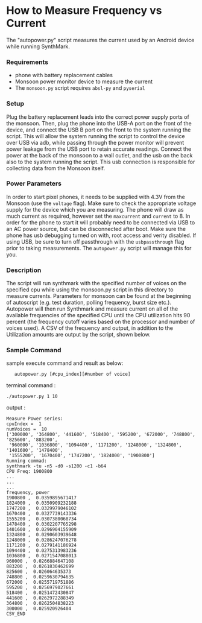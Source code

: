 # How to Measure Frequency vs Current

The "autopower.py" script measures the current used by an Android device
while running SynthMark.

### Requirements
* phone with battery replacement cables
* Monsoon power monitor device to measure the current
* The `monsoon.py` script requires `absl-py` and `pyserial`

### Setup
Plug the battery replacement leads into the correct power supply ports of the
monsoon. Then, plug the phone into the USB-A port on the front of the device,
and connect the USB B port on the front to the system running the script. This
will allow the system running the script to control the device over USB via adb,
while passing through the power monitor will prevent power leakage from the USB
port to retain accurate readings. Connect the power at the back of the monsoon
to a wall outlet, and the usb on the back also to the system running the script.
This usb connection is responsible for collecting data from the Monsoon itself.

### Power Parameters
In order to start pixel phones, it needs to be supplied with 4.3V from the Monsoon
(use the `voltage` flag). Make sure to check the appropriate voltage supply for the
device which you are measuring. The phone will draw as much current as required, however
set the `maxcurrent` and `current` to 8. In order for the phone to start it will
probably need to be connected via USB to an AC power source, but can be disconnected
after boot. Make sure the phone has usb debugging turned on with, root access and
verity disabled. If using USB, be sure to turn off passthrough with the `usbpassthrough`
flag prior to taking measurements. The `autopower.py` script will manage this
for you.

### Description
The script will run synthmark with the specified number of voices on the
specified cpu while using the monsoon.py script in this directory to measure
currents. Parameters for monsoon can be found at the beginning of autoscript
(e.g. test duration, polling frequency, burst size etc.). Autopower will then
run Synthmark and measure current on all of the available frequencies of the
specified CPU until the CPU utilization hits 90 percent (the frequency cutoff
varies based on the processor and number of voices used). A CSV of the frequency
and output, in addition to the Utilization amounts are output by the script,
shown below.

### Sample Command

sample execute command and result as below:

       autopower.py [#cpu_index][#number of voice]

terminal command :

    ./autopower.py 1 10

output :

```
Measure Power series:
cpuIndex =  1
numVoices =  10
['300000', '364800', '441600', '518400', '595200', '672000', '748800', '825600', '883200',
 '960000', '1036800', '1094400', '1171200', '1248000', '1324800', '1401600', '1478400',
 '1555200', '1670400', '1747200', '1824000', '1900800']
Running commad:
synthmark -tu -n5 -d0 -s1200 -c1 -b64
CPU Freq: 1900800
...
...
...
frequency, power
1900800 ,  0.0359895671417
1824000 ,  0.0350909232188
1747200 ,  0.0329979046102
1670400 ,  0.0327739143336
1555200 ,  0.0307380068734
1478400 ,  0.0302207765298
1401600 ,  0.0296904155909
1324800 ,  0.0290603939648
1248000 ,  0.0286247076278
1171200 ,  0.0279141186924
1094400 ,  0.0275313983236
1036800 ,  0.0271547088013
960000 ,  0.0266884647108
883200 ,  0.0261830462699
825600 ,  0.026064635373
748800 ,  0.0259630794635
672000 ,  0.0255719751886
595200 ,  0.0256979027661
518400 ,  0.0251472430847
441600 ,  0.0262972288349
364800 ,  0.0262504838223
300000 ,  0.025920926404
CSV_END
```
